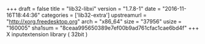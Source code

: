 +++
draft = false
title = "lib32-libxi"
version = "1.7.8-1"
date = "2016-11-16T18:44:36"
categories = ['lib32-extra']
upstreamurl = "http://xorg.freedesktop.org"
arch = "x86_64"
size = "37956"
usize = "160005"
sha1sum = "8ceaa995650389e7ef00b9ad761cfac1cae6bd4f"
+++
X inputextension library ( 32bit )